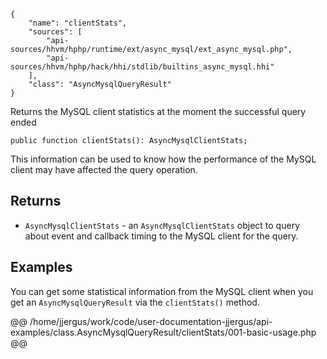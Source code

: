 ``` yamlmeta
{
    "name": "clientStats",
    "sources": [
        "api-sources/hhvm/hphp/runtime/ext/async_mysql/ext_async_mysql.php",
        "api-sources/hhvm/hphp/hack/hhi/stdlib/builtins_async_mysql.hhi"
    ],
    "class": "AsyncMysqlQueryResult"
}
```




Returns the MySQL client statistics at the moment the successful query
ended




``` Hack
public function clientStats(): AsyncMysqlClientStats;
```




This information can be used to know how the performance of the
MySQL client may have affected the query operation.




## Returns




+ ` AsyncMysqlClientStats ` - an `` AsyncMysqlClientStats `` object to query about event and
  callback timing to the MySQL client for the query.




## Examples




You can get some statistical information from the MySQL client when you get an ` AsyncMysqlQueryResult ` via the `` clientStats() `` method.







@@ /home/jjergus/work/code/user-documentation-jjergus/api-examples/class.AsyncMysqlQueryResult/clientStats/001-basic-usage.php @@
<!-- HHAPIDOC -->
